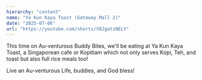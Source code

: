 ```yaml
---
hierarchy: "content"
name: "Ya Kun Kaya Toast (Gateway Mall 2)"
date: "2025-07-06"
url: "https://youtube.com/shorts/V8JgatzNELY"
---
```


This time on Au-venturous Buddy Bites, we'll be eating at Ya Kun Kaya Toast, a Singaporean cafe or Kopitiam which not only serves Kopi, Teh, and toast but also full rice meals too!

Live an Au-venturous Life, buddies, and God bless!
